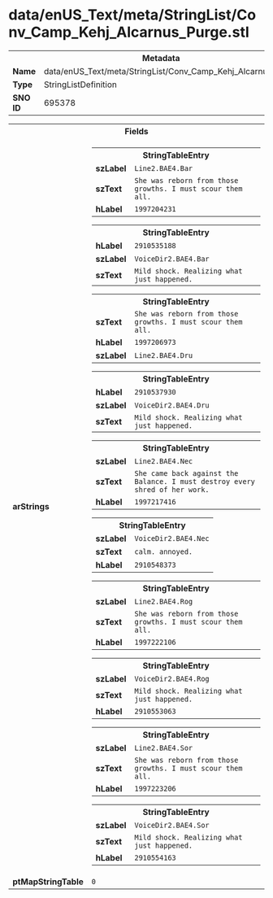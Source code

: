 <h1>data/enUS_Text/meta/StringList/Conv_Camp_Kehj_Alcarnus_Purge.stl</h1><table><tr><th colspan="100%">Metadata</th></tr><tr><td><b>Name</b></td><td>data/enUS_Text/meta/StringList/Conv_Camp_Kehj_Alcarnus_Purge.stl</td></tr><tr><td><b>Type</b></td><td>StringListDefinition</td></tr><tr><td><b>SNO ID</b></td><td>695378</td></tr></table>

<table><tr><th colspan="100%">Fields</th></tr><tr><td><b>arStrings</b></td><td><table><tr><th colspan="100%">StringTableEntry</th></tr><tr><td><b>szLabel</b></td><td><code>Line2.BAE4.Bar</code></td></tr><tr><td><b>szText</b></td><td><code>She was reborn from those growths. I must scour them all.</code></td></tr><tr><td><b>hLabel</b></td><td><code>1997204231</code></td></tr></table>


<table><tr><th colspan="100%">StringTableEntry</th></tr><tr><td><b>hLabel</b></td><td><code>2910535188</code></td></tr><tr><td><b>szLabel</b></td><td><code>VoiceDir2.BAE4.Bar</code></td></tr><tr><td><b>szText</b></td><td><code>Mild shock. Realizing what just happened.</code></td></tr></table>


<table><tr><th colspan="100%">StringTableEntry</th></tr><tr><td><b>szText</b></td><td><code>She was reborn from those growths. I must scour them all.</code></td></tr><tr><td><b>hLabel</b></td><td><code>1997206973</code></td></tr><tr><td><b>szLabel</b></td><td><code>Line2.BAE4.Dru</code></td></tr></table>


<table><tr><th colspan="100%">StringTableEntry</th></tr><tr><td><b>hLabel</b></td><td><code>2910537930</code></td></tr><tr><td><b>szLabel</b></td><td><code>VoiceDir2.BAE4.Dru</code></td></tr><tr><td><b>szText</b></td><td><code>Mild shock. Realizing what just happened.</code></td></tr></table>


<table><tr><th colspan="100%">StringTableEntry</th></tr><tr><td><b>szLabel</b></td><td><code>Line2.BAE4.Nec</code></td></tr><tr><td><b>szText</b></td><td><code>She came back against the Balance. I must destroy every shred of her work.</code></td></tr><tr><td><b>hLabel</b></td><td><code>1997217416</code></td></tr></table>


<table><tr><th colspan="100%">StringTableEntry</th></tr><tr><td><b>szLabel</b></td><td><code>VoiceDir2.BAE4.Nec</code></td></tr><tr><td><b>szText</b></td><td><code>calm. annoyed. </code></td></tr><tr><td><b>hLabel</b></td><td><code>2910548373</code></td></tr></table>


<table><tr><th colspan="100%">StringTableEntry</th></tr><tr><td><b>szLabel</b></td><td><code>Line2.BAE4.Rog</code></td></tr><tr><td><b>szText</b></td><td><code>She was reborn from those growths. I must scour them all.</code></td></tr><tr><td><b>hLabel</b></td><td><code>1997222106</code></td></tr></table>


<table><tr><th colspan="100%">StringTableEntry</th></tr><tr><td><b>szLabel</b></td><td><code>VoiceDir2.BAE4.Rog</code></td></tr><tr><td><b>szText</b></td><td><code>Mild shock. Realizing what just happened.</code></td></tr><tr><td><b>hLabel</b></td><td><code>2910553063</code></td></tr></table>


<table><tr><th colspan="100%">StringTableEntry</th></tr><tr><td><b>szLabel</b></td><td><code>Line2.BAE4.Sor</code></td></tr><tr><td><b>szText</b></td><td><code>She was reborn from those growths. I must scour them all.</code></td></tr><tr><td><b>hLabel</b></td><td><code>1997223206</code></td></tr></table>


<table><tr><th colspan="100%">StringTableEntry</th></tr><tr><td><b>szLabel</b></td><td><code>VoiceDir2.BAE4.Sor</code></td></tr><tr><td><b>szText</b></td><td><code>Mild shock. Realizing what just happened.</code></td></tr><tr><td><b>hLabel</b></td><td><code>2910554163</code></td></tr></table>


</td></tr><tr><td><b>ptMapStringTable</b></td><td><code>0</code></td></tr></table>

